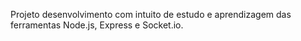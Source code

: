 Projeto desenvolvimento com intuito de estudo e aprendizagem das ferramentas Node.js, Express e Socket.io.
